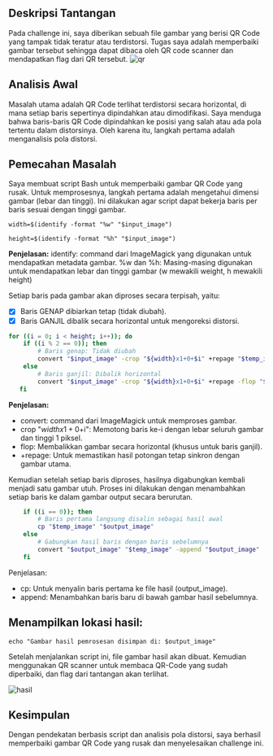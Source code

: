 
## Deskripsi Tantangan
Pada challenge ini, saya diberikan sebuah file gambar yang berisi QR Code yang tampak tidak teratur atau terdistorsi. Tugas saya adalah memperbaiki gambar tersebut sehingga dapat dibaca oleh QR code scanner dan mendapatkan flag dari QR tersebut.
![qr](https://github.com/user-attachments/assets/f85a263c-1a8e-44a7-a276-7d72c52ffb5f)

## Analisis Awal
Masalah utama adalah QR Code terlihat terdistorsi secara horizontal, di mana setiap baris sepertinya dipindahkan atau dimodifikasi.
Saya menduga bahwa baris-baris QR Code dipindahkan ke posisi yang salah atau ada pola tertentu dalam distorsinya. Oleh karena itu, langkah pertama adalah menganalisis pola distorsi.

## Pemecahan Masalah
Saya membuat script Bash untuk memperbaiki gambar QR Code yang rusak.
Untuk memprosesnya, langkah pertama adalah mengetahui dimensi gambar (lebar dan tinggi). Ini dilakukan agar script dapat bekerja baris per baris sesuai dengan tinggi gambar.

```width=$(identify -format "%w" "$input_image")```

```height=$(identify -format "%h" "$input_image")```

**Penjelasan:**
identify: command dari ImageMagick yang digunakan untuk mendapatkan metadata gambar.
%w dan %h: Masing-masing digunakan untuk mendapatkan lebar dan tinggi gambar (w mewakili weight, h mewakili height)

Setiap baris pada gambar akan diproses secara terpisah, yaitu:
* [x] Baris GENAP dibiarkan tetap (tidak diubah).
* [x] Baris GANJIL dibalik secara horizontal untuk mengoreksi distorsi.

```bash
for ((i = 0; i < height; i++)); do
    if ((i % 2 == 0)); then
        # Baris genap: Tidak diubah
        convert "$input_image" -crop "${width}x1+0+$i" +repage "$temp_image"
    else
        # Baris ganjil: Dibalik horizontal
        convert "$input_image" -crop "${width}x1+0+$i" +repage -flop "$temp_image"
   fi
```
**Penjelasan:**
- convert: command dari ImageMagick untuk memproses gambar.
- crop "${width}x1+0+$i": Memotong baris ke-i dengan lebar seluruh gambar dan tinggi 1 piksel.
- flop: Membalikkan gambar secara horizontal (khusus untuk baris ganjil).
- +repage: Untuk memastikan hasil potongan tetap sinkron dengan gambar utama.

Kemudian setelah setiap baris diproses, hasilnya digabungkan kembali menjadi satu gambar utuh. Proses ini dilakukan dengan menambahkan setiap baris ke dalam gambar output secara berurutan.
```bash
    if ((i == 0)); then
        # Baris pertama langsung disalin sebagai hasil awal
        cp "$temp_image" "$output_image"
    else
        # Gabungkan hasil baris dengan baris sebelumnya
        convert "$output_image" "$temp_image" -append "$output_image"
    fi
```
Penjelasan:
- cp: Untuk menyalin baris pertama ke file hasil (output_image).
- append: Menambahkan baris baru di bawah gambar hasil sebelumnya.

## Menampilkan lokasi hasil:
```echo "Gambar hasil pemrosesan disimpan di: $output_image"```

Setelah menjalankan script ini, file gambar hasil akan dibuat. Kemudian menggunakan QR scanner untuk membaca QR-Code yang sudah diperbaiki, dan flag dari tantangan akan terlihat.

![hasil](https://github.com/user-attachments/assets/a4ce9705-21d4-4b0e-bdf3-81bc3377980e)

## Kesimpulan
Dengan pendekatan berbasis script dan analisis pola distorsi, saya berhasil memperbaiki gambar QR Code yang rusak dan menyelesaikan challenge ini.
